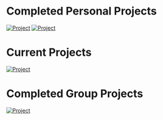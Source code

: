 <!-- other projects -->
# Completed Personal Projects
[![Project](https://img.shields.io/badge/Project-Air_Quality_API-green)](https://github.com/tarasermolenko/PersonalProjects/tree/main/AQIPythonCMDLineAssignment)
[![Project](https://img.shields.io/badge/Project-RED_BLACK_TREE-green)](https://github.com/tarasermolenko/PersonalProjects/tree/main/RedBlackTree)


<!-- current projects -->
# Current Projects

[![Project](https://img.shields.io/badge/Project-RAT-blue)](https://github.com/tarasermolenko/RAT)


<!-- other projects -->
# Completed Group Projects
[![Project](https://img.shields.io/badge/Project-Android_Game-green)](https://github.com/tarasermolenko/PersonalProjects/tree/main/SudokuGameApp)
